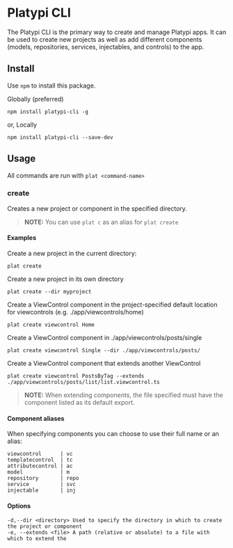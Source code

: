 # Platypi CLI

The Platypi CLI is the primary way to create and manage Platypi apps. It can be used to create new projects as well as add different components (models, repositories, services, injectables, and controls) to the app.

## Install

Use `npm` to install this package.

Globally (preferred)
```shell
npm install platypi-cli -g 
```

or, Locally
```shell
npm install platypi-cli --save-dev
```

## Usage

All commands are run with `plat <command-name>`

### create

Creates a new project or component in the specified directory.

> **NOTE:** You can use `plat c` as an alias for `plat create`

#### Examples

Create a new project in the current directory:
```shell
plat create
```

Create a new project in its own directory
```shell
plat create --dir myproject
```

Create a ViewControl component in the project-specified default location for viewcontrols (e.g. ./app/viewcontrols/home)
```shell
plat create viewcontrol Home
```

Create a ViewControl component in ./app/viewcontrols/posts/single
```shell
plat create viewcontrol Single --dir ./app/viewcontrols/posts/
```

Create a ViewControl component that extends another ViewControl
```shell
plat create viewcontrol PostsByTag --extends ./app/viewcontrols/posts/list/list.viewcontrol.ts
```

> **NOTE:** When extending components, the file specified must have the component listed as its default export.

#### Component aliases
When specifying components you can choose to use their full name or an alias:

```
viewcontrol      | vc
templatecontrol  | tc
attributecontrol | ac
model            | m
repository       | repo
service          | svc
injectable       | inj
```

#### Options

```shell
-d,--dir <directory> Used to specify the directory in which to create the project or component
-e, --extends <file> A path (relative or absolute) to a file with which to extend the 
```
